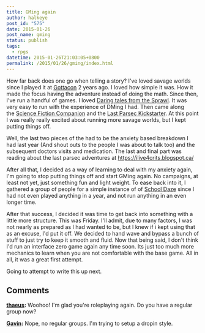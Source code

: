 ```yaml
---
title: GMing again
author: halkeye
post_id: "575"
date: 2015-01-26
post_name: gming
status: publish
tags:
  - rpgs
datetime: 2015-01-26T21:03:05+0800
permalink: /2015/01/26/gming/index.html
---
```


How far back does one go when telling a story? I've loved savage worlds since I played it at [Gottacon](https://web.archive.org/web/20150202004332/http://www.gottacon.com:80/?) 2 years ago. I loved how simple it was. How it made the focus having the adventure instead of doing the math. Since then, I've run a handful of games. I loved [Daring tales from the Sprawl](https://web.archive.org/web/20140828124209/http://rpg.drivethrustuff.com:80/product/65369/DTotSprawl-01-Family-Affair--Extraction-101). It was very easy to run with the experience of DMing I had. Then came along the [Science Fiction Companion](https://web.archive.org/web/20150113175318/http://rpg.drivethrustuff.com:80/product/125438/Savage-Worlds-Science-Fiction-Companion) and the [Last Parsec Kickstarter](https://web.archive.org/web/20150403125738/https://www.kickstarter.com/projects/545820095/the-last-parsec-savage-worlds). At this point I was really really excited about running more savage worlds, but I kept putting things off.

Well, the last two pieces of the had to be the anxiety based breakdown I had last year (And shout outs to the people I was about to talk too) and the subsequent doctors visits and medication. The last and final part was reading about the last parsec adventures at https://ilive4crits.blogspot.ca/

After all that, I decided as a way of learning to deal with my anxiety again, I'm going to stop putting things off and start GMing again. No campaigns, at least not yet, just something fun and light weight. To ease back into it, I gathered a group of people for a simple instance of of [School Daze](https://web.archive.org/web/20150805064859/http://www.sandandsteam.net/schooldaze-2/) since I had not even played anything in a year, and not run anything in an even longer time.

After that success, I decided it was time to get back into something with a little more structure. This was Friday. I'll admit, due to many factors, I was not nearly as prepared as I had wanted to be, but I knew if i kept using that as an excuse, I'd put it off. We decided to hand wave and bypass a bunch of stuff to just try to keep it smooth and fluid. Now that being said, I don't think I'd run an interface zero game again any time soon. Its just too much more mechanics to learn when you are not comfortable with the base game. All in all, it was a great first attempt.

Going to attempt to write this up next.

## Comments

**[thaeus](#5726 "2015-01-27 11:57:00"):** Woohoo! I'm glad you're roleplaying again. Do you have a regular group now?

**[Gavin](#5727 "2015-01-27 13:16:00"):** Nope, no regular groups. I'm trying to setup a dropin style.

